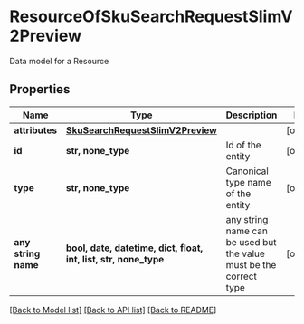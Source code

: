 # ResourceOfSkuSearchRequestSlimV2Preview

Data model for a Resource

## Properties
Name | Type | Description | Notes
------------ | ------------- | ------------- | -------------
**attributes** | [**SkuSearchRequestSlimV2Preview**](SkuSearchRequestSlimV2Preview.md) |  | [optional] 
**id** | **str, none_type** | Id of the entity | [optional] 
**type** | **str, none_type** | Canonical type name of the entity | [optional] 
**any string name** | **bool, date, datetime, dict, float, int, list, str, none_type** | any string name can be used but the value must be the correct type | [optional]

[[Back to Model list]](../README.md#documentation-for-models) [[Back to API list]](../README.md#documentation-for-api-endpoints) [[Back to README]](../README.md)


